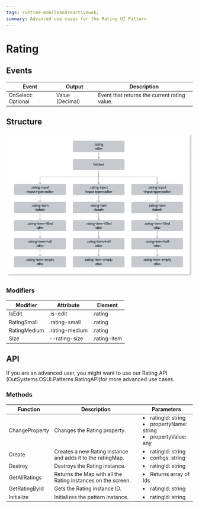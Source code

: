 ```yaml
---
tags: runtime-mobileandreactiveweb; 
summary: Advanced use cases for the Rating UI Pattern
---
```


# Rating

## Events

|**Event** |**Output**|**Description**|
|---|---|---|
|OnSelect: Optional |Value (Decimal)|  Event that returns the current rating value. |
  
## Structure

![Structure diagram](images/rating-diag.png)

### Modifiers

|**Modifier**|**Attribute**|**Element**|
|---|---|---|
|IsEdit|.is-edit|.rating|
|RatingSmall|.rating-small|.rating|
|RatingMedium|.rating-medium|.rating|
|Size|--rating-size|.rating-item|

## API

If you are an advanced user, you might want to use our Rating API (OutSystems.OSUI.Patterns.RatingAPI)for more advanced use cases.

### Methods

|**Function**|**Description**|**Parameters**|
|---|---|---|
|ChangeProperty|Changes the Rating property.|<li>ratingId: string</li><li>propertyName: string</li><li>propertyValue: any</li>|
|Create|Creates a new Rating instance and adds it to the ratingMap.|<li>ratingId: string</li><li>configs: string</li>|
|Destroy|Destroys the Rating instance.|<li>ratingId: string</li>|
|GetAllRatings|Returns the Map with all the Rating instances on the screen.|<li>Returns array of Ids</li>|
|GetRatingById|Gets the Rating instance ID.|<li>ratingId: string</li>|
|Initialize|Initializes the pattern instance.| <li> ratingId: string</li>|
